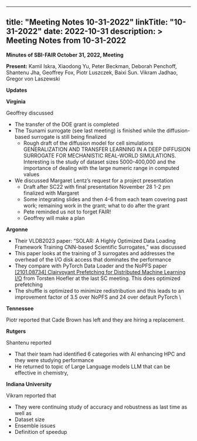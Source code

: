 
---
title: "Meeting Notes 10-31-2022"
linkTitle: "10-31-2022"
date: 2022-10-31
description: >
  Meeting Notes from 10-31-2022
---


**Minutes of SBI-FAIR October 31, 2022, Meeting**

**Present:** Kamil Iskra, Xiaodong Yu, Peter Beckman, Deborah Penchoff, Shantenu Jha, Geoffrey Fox, Piotr Luszczek, Baixi Sun. Vikram Jadhao, Gregor von Laszewski

**Updates**

**Virginia**

Geoffrey discussed



* The transfer of the DOE grant is completed
* The Tsunami surrogate (see last meeting) is finished while the diffusion-based surrogate is still being finalized 
    * Rough draft of the diffusion model for cell simulations  GENERALIZATION AND TRANSFER LEARNING IN A DEEP DIFFUSION SURROGATE FOR MECHANISTIC REAL-WORLD SIMULATIONS. Interesting is the study of dataset sizes 5000-400,000 and the importance of dealing with the large numeric range in computed values
* We discussed Margaret Lentz’s request for a project presentation 
    * Draft after SC22 with final presentation November 28 1-2 pm finalized with Margaret
    * Some integrating slides and then 4-6 from each team covering past work; remaining work in the grant; what to do after the grant
    * Pete reminded us not to forget FAIR!
    * Geoffrey will make a plan

**Argonne**



* Their VLDB2023 paper: “SOLAR: A Highly Optimized Data Loading Framework Training CNN-based Scientific Surrogates,” was discussed
* This paper looks at the training of 3 surrogates and addresses the overhead of the I/O disk access that dominates the performance
* They compare with PyTorch Data Loader and the  NoPFS paper [[2101.08734] Clairvoyant Prefetching for Distributed Machine Learning I/O](https://arxiv.org/abs/2101.08734) from Torsten Hoefler at the last SC meeting. This does optimized prefetching
* The shuffle is optimized to minimize redistribution and this leads to an improvement factor of 3.5 over NoPFS and 24 over default PyTorch \


**Tennessee**

Piotr reported that Cade Brown has left and they are hiring a replacement.

**Rutgers**

Shantenu reported



* That their team had identified 6 categories with AI enhancing HPC and they were studying performance
* He returned to topic of Large Language models LLM that can be effective in chemistry,

**Indiana University**

Vikram reported that



* They were continuing study of accuracy and robustness as last time as well as
* Dataset size
* Ensemble issues
* Definition of speedup